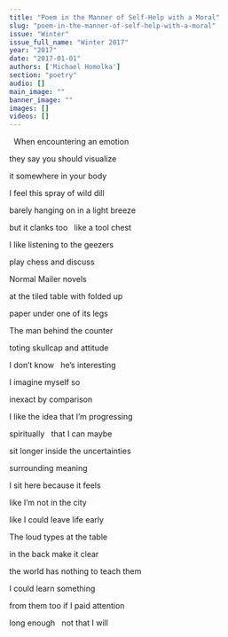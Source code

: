 ```yaml
---
title: "Poem in the Manner of Self-Help with a Moral"
slug: "poem-in-the-manner-of-self-help-with-a-moral"
issue: "Winter"
issue_full_name: "Winter 2017"
year: "2017"
date: "2017-01-01"
authors: ['Michael Homolka']
section: "poetry"
audio: []
main_image: ""
banner_image: ""
images: []
videos: []
---
```

  When encountering an emotion

 they say you should visualize

 it somewhere in your body

 I feel this spray of wild dill

 barely hanging on in a light breeze

 but it clanks too   like a tool chest

 I like listening to the geezers

 play chess and discuss

 Normal Mailer novels

 at the tiled table with folded up

 paper under one of its legs

 The man behind the counter

 toting skullcap and attitude

 I don’t know   he’s interesting

 I imagine myself so

 inexact by comparison

 I like the idea that I’m progressing

 spiritually   that I can maybe

 sit longer inside the uncertainties

 surrounding meaning

 I sit here because it feels

 like I’m not in the city

 like I could leave life early

 The loud types at the table

 in the back make it clear

 the world has nothing to teach them

 I could learn something

 from them too if I paid attention

 long enough   not that I will

  

